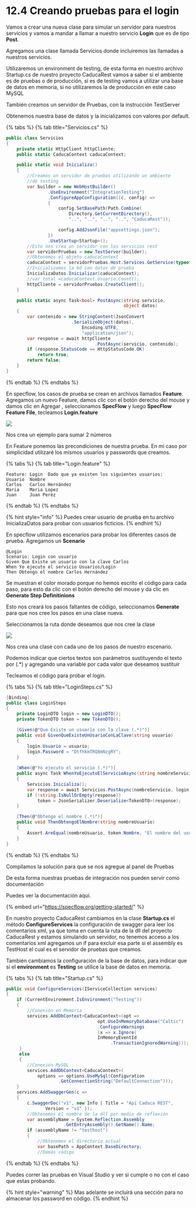 # 12.4 Creando pruebas para el login

Vamos a crear una nueva clase para simular un servidor para nuestros servicios y vamos a mandar a llamar a nuestro servicio **Login** que es de tipo **Post**.

Agregamos una clase llamada Servicios donde incluiremos las llamadas a nuestros servicios.&#x20;

Utilizaremos un environment de testing, de esta forma en nuestro archivo Startup.cs de nuestro proyecto CaducaRest vamos a saber si el ambiente es de pruebas o de producción, si es de testing vamos a utilizar una base de datos en memoria, si no utilizaremos la de producción en este caso MySQL

También creamos un servidor de Pruebas, con la instrucción TestServer

Obtenemos nuestra base de datos y la inicializamos con valores por default.

{% tabs %}
{% tab title="Servicios.cs" %}
```csharp
public class Servicios
{
    private static HttpClient httpCliente;
    public static CaducaContext caducaContext;

    public static void Inicializa()
    {
        //Creamos un servidor de pruebas utilizando un ambiente
        //de testing
        var builder = new WebHostBuilder()
                .UseEnvironment("IntegrationTesting")
                .ConfigureAppConfiguration((c, config) =>
                {
                    config.SetBasePath(Path.Combine(
                        Directory.GetCurrentDirectory(),
                        "..", "..", "..", "..", "CaducaRest"));

                    config.AddJsonFile("appsettings.json");
                })
                .UseStartup<Startup>();
        //Esto nos crea un servidor con los servicios rest 
        var servidorPruebas = new TestServer(builder);
        //Obtenemos el objeto caducaContext
        caducaContext = servidorPruebas.Host.Services.GetService(typeof(CaducaContext)) as CaducaContext;
        //Inicializamos la bd con datos de prueba
        InicializaDatos.Inicializar(caducaContext);
        //var total =caducaContext.Usuario.Count();
        httpCliente = servidorPruebas.CreateClient();
    }

    public static async Task<bool> PostAsync(string servicio, 
                                             object datos)
    {
        var contenido = new StringContent(JsonConvert
                         .SerializeObject(datos), 
                             Encoding.UTF8, 
                             "application/json");
        var response = await httpCliente
                                  .PostAsync(servicio, contenido);
        if (response.StatusCode == HttpStatusCode.OK)
            return true;
        return false;
    }
}
```
{% endtab %}
{% endtabs %}

En specflow, los casos de prueba se crean en archivos llamados **Feature**. Agregamos un nuevo Feature, damos clic con el botón derecho del mouse y damos clic en Agregar , seleccionamos **SpecFlow** y luego **SpecFlow Feature File**, tecleamos **Login.feature**

![](<../.gitbook/assets/image (271).png>)

Nos crea un ejemplo para sumar 2 números

En Feature ponemos las precondiciones de nuestra prueba. En mi caso por simplicidad utilizaré los mismos usuarios y passwords que creamos.

{% tabs %}
{% tab title="Login.feature" %}
```gherkin
Feature: Login	Dado que ya existen los siguientes usuarios:	
Usuario  Nombre
Carlos   Carlos Hernández 
Maria    Maria Lopez
Juan     Juan Peréz
```
{% endtab %}
{% endtabs %}

{% hint style="info" %}
Puedes crear usuario de prueba en tu archivo InicializaDatos para probar con usuarios ficticios.
{% endhint %}

En specflow utilizamos escenarios para probar los diferentes casos de prueba. Agregamos un  **Scenario**&#x20;

```gherkin
@Login
Scenario: Login con usuario 
Given Que Existe un usuario con la clave Carlos			
When Yo ejecuto el servicio Usuarios/Login 	
Then Obtengo el nombre Carlos Hernández
```

Se muestran el color morado porque no hemos escrito el código para cada paso, para esto da clic con el botón derecho del mouse y da  clic en **Generate Step Definitinions**

Esto nos creará los pasos faltantes de código, seleccionamos **Generate** para que nos cree los pasos en una clase nueva.

Seleccionamos la ruta donde deseamos que nos cree la clase

![](<../.gitbook/assets/image (274).png>)

Nos crea una clase con cada uno de los pasos de nuestro escenario.

Podemos indicar que ciertos textos son parámetros sustituyendo el texto por (.\*) y agregando una variable por cada valor que deseamos sustituir

Tecleamos el código para probar el login.

{% tabs %}
{% tab title="LoginSteps.cs" %}
```csharp
[Binding]
public class LoginSteps
{
    private LoginDTO login = new LoginDTO();
    private TokenDTO token = new TokenDTO();

    [Given(@"Que Existe un usuario con la clave (.*)")]
    public void GivenQueExisteUnUsarioConLaClave(string usuario)
    {
        login.Usuario = usuario;
        login.Password = "DtfhkmTRQ8mNzgRY";
    }
    
    [When(@"Yo ejecuto el servicio (.*)")]
    public async Task WhenYoEjecutoElServicioAsync(string nombreServicio)
    {
        Servicios.Inicializa();
        var response = await Servicios.PostAsync(nombreServicio, login);
        if (!string.IsNullOrEmpty(response))
            token = JsonSerializer.Deserialize<TokenDTO>(response);
    }

    [Then(@"Obtengo el nombre (.*)")]
    public void ThenObtengoElNombre(string nombreUsuario)
    {
        Assert.AreEqual(nombreUsuario, token.Nombre, "El nombre del usuario no coincide");
    }
}
```
{% endtab %}
{% endtabs %}

Compilamos la solución para que se nos agregue al panel de Pruebas

De esta forma nuestras pruebas de integración nos pueden servir como documentación

Puedes ver la documentación aquí.

{% embed url="https://specflow.org/getting-started/" %}

En nuestro proyecto CaducaRest cambiamos en la clase **Startup.cs** el método **ConfigureServices** la configuración de swagger para leer los comentarios xml, ya que toma en cuenta la ruta de la dll del proyecto CaducaRest y estamos simulando un servidor, no tenemos acceso a los comentarios xml agregamos un if para excluir esa parte si el assembly es TestHost el cual es el servidor de pruebas que creamos.

También cambiamos la configuración de la base de datos, para indicar que si el **environment** es **Testing** se utilice la base de datos en memoria.

{% tabs %}
{% tab title="Startup.cs" %}
```csharp
public void ConfigureServices(IServiceCollection services)
{
    if (CurrentEnvironment.IsEnvironment("Testing"))
    {
        //Conexión en Memoria
        services.AddDbContext<CaducaContext>(opt =>
                                   opt.UseInMemoryDatabase("Caltic")
                                   .ConfigureWarnings
                                   (x => x.Ignore(
                                   InMemoryEventId
                                        .TransactionIgnoredWarning)));
     }
     else
     {
        //Conexión MySQL
        services.AddDbContext<CaducaContext>(
            options => options.UseMySql(Configuration
                    .GetConnectionString("DefaultConnection")));
    } 
    services.AddSwaggerGen(c =>
    {
        c.SwaggerDoc("v1", new Info { Title = "Api Caduca REST", 
               Version = "v1" });
        //Obtenemos el nombre de la dll por medio de reflexión
        var assemblyName = System.Reflection.Assembly
                      .GetEntryAssembly().GetName().Name;
        if (assemblyName != "testhost")
        {
            //Obtenemos el directorio actual
            var basePath = AppContext.BaseDirectory;
            //Demás código
```
{% endtab %}
{% endtabs %}

Puedes correr las pruebas en Visual Studio y ver si cumple o no con el caso que estas probando.

{% hint style="warning" %}
Mas adelante se incluirá una sección para no almacenar los password en código.
{% endhint %}



